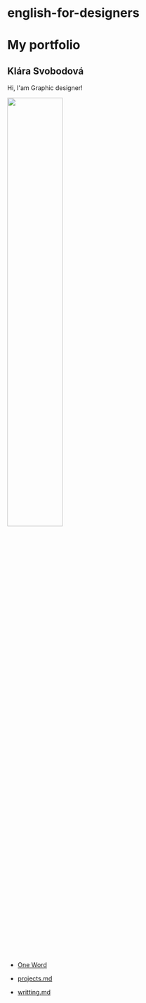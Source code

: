 # english-for-designers

# My portfolio
## Klára Svobodová
Hi, I'am Graphic designer!

<img src="https://github.com/KlaraSvobodova/English-for-designers/assets/152971101/d1e0e856-40da-4e43-a428-501c0d070355" width=50% height=50%>


- [One Word](01-one-word/final.md)

- [projects.md](projects.md)

- [writting.md](writting.md)
